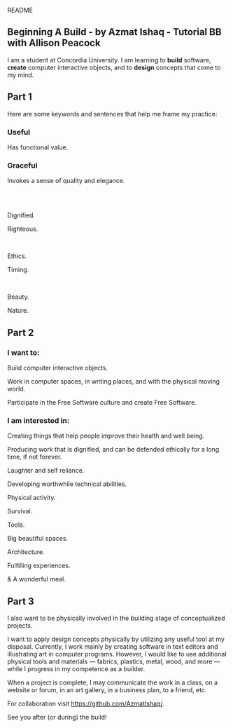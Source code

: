 README

## Beginning A Build - by Azmat Ishaq - Tutorial BB with Allison Peacock

I am a student at Concordia University. I am learning to **build** software, **create** computer interactive objects, and to **design** concepts that come to my mind.


## Part 1 

Here are some keywords and sentences that help me frame my practice:

### Useful

Has functional value.  

### Graceful

Invokes a sense of quality and elegance.  

</br>
</br>

Dignified.

Righteous.

</br>

Ethics.

Timing.

</br>

Beauty.

Nature.


## Part 2

### I want to:

Build computer interactive objects. 

Work in computer spaces, in writing places, and with the physical moving world.

Participate in the Free Software culture and create Free Software.

### I am interested in:

Creating things that help people improve their health and well being.

Producing work that is dignified, and can be defended ethically for a long time, if not forever.

Laughter and self reliance. 

Developing worthwhile technical abilities.

Physical activity.

Survival.

Tools. 

Big beautiful spaces.

Architecture.

Fulfilling experiences.

& A wonderful meal.


## Part 3

I also want to be physically involved in the building stage of conceptualized projects.

I want to apply design concepts physically by utilizing any useful tool at my disposal. Currently, I work mainly by creating software in text editors and illustrating art in computer programs. However, I would like to use additional physical tools and materials — fabrics, plastics, metal, wood, and more — while I progress in my competence as a builder. 

When a project is complete, I may communicate the work in a class, on a website or forum, in an art gallery, in a business plan, to a friend, etc.

For collaboration visit https://github.com/AzmatIshaq/.

See you after (or during) the build! 


